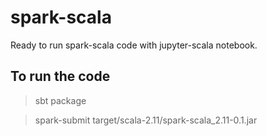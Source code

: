 # spark-scala
Ready to run spark-scala code with jupyter-scala notebook.

## To run the code

> sbt package

> spark-submit target/scala-2.11/spark-scala_2.11-0.1.jar 